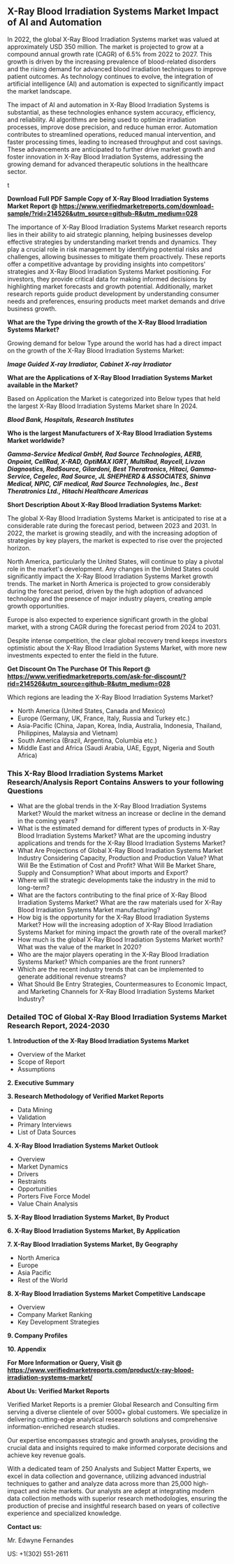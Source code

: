 <h2>X-Ray Blood Irradiation Systems Market Impact of AI and Automation</h2><p>In 2022, the global X-Ray Blood Irradiation Systems market was valued at approximately USD 350 million. The market is projected to grow at a compound annual growth rate (CAGR) of 6.5% from 2022 to 2027. This growth is driven by the increasing prevalence of blood-related disorders and the rising demand for advanced blood irradiation techniques to improve patient outcomes. As technology continues to evolve, the integration of artificial intelligence (AI) and automation is expected to significantly impact the market landscape.</p><p>The impact of AI and automation in X-Ray Blood Irradiation Systems is substantial, as these technologies enhance system accuracy, efficiency, and reliability. AI algorithms are being used to optimize irradiation processes, improve dose precision, and reduce human error. Automation contributes to streamlined operations, reduced manual intervention, and faster processing times, leading to increased throughput and cost savings. These advancements are anticipated to further drive market growth and foster innovation in X-Ray Blood Irradiation Systems, addressing the growing demand for advanced therapeutic solutions in the healthcare sector.</p>t</p><p id="" class=""><strong>Download Full PDF Sample Copy of X-Ray Blood Irradiation Systems Market Report @ <a href="https://www.verifiedmarketreports.com/download-sample/?rid=214526&utm_source=github-R&utm_medium=028" target="_blank">https://www.verifiedmarketreports.com/download-sample/?rid=214526&utm_source=github-R&utm_medium=028</a></strong></p><p>The importance of&nbsp;X-Ray Blood Irradiation Systems Market research reports lies in their ability to aid strategic planning, helping businesses develop effective strategies by understanding market trends and dynamics. They play a crucial role in risk management by identifying potential risks and challenges, allowing businesses to mitigate them proactively. These reports offer a competitive advantage by providing insights into competitors' strategies and X-Ray Blood Irradiation Systems Market positioning. For investors, they provide critical data for making informed decisions by highlighting market forecasts and growth potential. Additionally, market research reports guide product development by understanding consumer needs and preferences, ensuring products meet market demands and drive business growth.</p><p><strong>What are the&nbsp;Type driving the growth of the X-Ray Blood Irradiation Systems Market?</strong></p><p id="" class="">Growing demand for below Type around the world has had a direct impact on the growth of the X-Ray Blood Irradiation Systems Market:</p><em><strong>Image Guided X-ray Irradiator, Cabinet X-ray Irradiator</strong></em></p><strong>What are the&nbsp;Applications&nbsp;of X-Ray Blood Irradiation Systems Market available in the Market?</strong></p><p id="" class="">Based on Application the Market is categorized into Below types that held the largest X-Ray Blood Irradiation Systems Market share In 2024.</p><em><strong>Blood Bank, Hospitals, Research Institutes</strong></em></p><strong>Who is the largest Manufacturers of X-Ray Blood Irradiation Systems Market worldwide?</strong></p><p><em><strong>Gamma-Service Medical GmbH, Rad Source Technologies, AERB, Onpoint, CellRad, X-RAD, OptiMAX IGRT, MultiRad, Raycell, Livzon Diagnostics, RadSource, Gilardoni, Best Theratronics, Hitaci, Gamma-Service, Cegelec, Rad Source, JL SHEPHERD & ASSOCIATES, Shinva Medical, NPIC, CIF medical, Rad Source Technologies, Inc., Best Theratronics Ltd., Hitachi Healthcare Americas</strong></em></p><p id="" class=""><strong>Short Description About X-Ray Blood Irradiation Systems Market:</strong></p><p>The global X-Ray Blood Irradiation Systems Market is anticipated to rise at a considerable rate during the forecast period, between 2023 and 2031. In 2022, the market is growing steadily, and with the increasing adoption of strategies by key players, the market is expected to rise over the projected horizon.</p><p>North America, particularly the United States, will continue to play a pivotal role in the market's development. Any changes in the United States could significantly impact the X-Ray Blood Irradiation Systems Market growth trends. The market in North America is projected to grow considerably during the forecast period, driven by the high adoption of advanced technology and the presence of major industry players, creating ample growth opportunities.</p><p>Europe is also expected to experience significant growth in the global market, with a strong CAGR during the forecast period from 2024 to 2031.</p><p>Despite intense competition, the clear global recovery trend keeps investors optimistic about the X-Ray Blood Irradiation Systems Market, with more new investments expected to enter the field in the future.</p><p id="" class=""><strong>Get Discount On The Purchase Of This Report @ <a href="https://www.verifiedmarketreports.com/ask-for-discount/?rid=214526&utm_source=github-R&utm_medium=028" target="_blank">https://www.verifiedmarketreports.com/ask-for-discount/?rid=214526&utm_source=github-R&utm_medium=028</a></strong></p>Which regions are leading the X-Ray Blood Irradiation Systems Market?</p><ul><li>North America (United States, Canada and Mexico)</li><li>Europe (Germany, UK, France, Italy, Russia and Turkey etc.)</li><li>Asia-Pacific (China, Japan, Korea, India, Australia, Indonesia, Thailand, Philippines, Malaysia and Vietnam)</li><li>South America (Brazil, Argentina, Columbia etc.)</li><li>Middle East and Africa (Saudi Arabia, UAE, Egypt, Nigeria and South Africa)</li></ul><h3 id="" class="">This X-Ray Blood Irradiation Systems Market Research/Analysis Report Contains Answers to your following Questions</h3><ul><li>What are the global trends in the X-Ray Blood Irradiation Systems Market? Would the market witness an increase or decline in the demand in the coming years?</li><li>What is the estimated demand for different types of products in X-Ray Blood Irradiation Systems Market? What are the upcoming industry applications and trends for the X-Ray Blood Irradiation Systems Market?</li><li>What Are Projections of Global X-Ray Blood Irradiation Systems Market Industry Considering Capacity, Production and Production Value? What Will Be the Estimation of Cost and Profit? What Will Be Market Share, Supply and Consumption? What about imports and Export?</li><li>Where will the strategic developments take the industry in the mid to long-term?</li><li>What are the factors contributing to the final price of X-Ray Blood Irradiation Systems Market? What are the raw materials used for X-Ray Blood Irradiation Systems Market manufacturing?</li><li>How big is the opportunity for the X-Ray Blood Irradiation Systems Market? How will the increasing adoption of X-Ray Blood Irradiation Systems Market for mining impact the growth rate of the overall market?</li><li>How much is the global X-Ray Blood Irradiation Systems Market worth? What was the value of the market In 2020?</li><li>Who are the major players operating in the X-Ray Blood Irradiation Systems Market? Which companies are the front runners?</li><li>Which are the recent industry trends that can be implemented to generate additional revenue streams?</li><li>What Should Be Entry Strategies, Countermeasures to Economic Impact, and Marketing Channels for X-Ray Blood Irradiation Systems Market Industry?</li></ul><h3 id="" class="">Detailed TOC of Global X-Ray Blood Irradiation Systems Market Research Report, 2024-2030</h3><p id="" class=""><strong>1. Introduction of the X-Ray Blood Irradiation Systems Market</strong></p><ul><li>Overview of the Market</li><li>Scope of Report</li><li>Assumptions</li></ul><p id="" class=""><strong>2. Executive Summary</strong></p><p id="" class=""><strong>3. Research Methodology of Verified Market Reports</strong></p><ul><li>Data Mining</li><li>Validation</li><li>Primary Interviews</li><li>List of Data Sources</li></ul><p id="" class=""><strong>4. X-Ray Blood Irradiation Systems Market Outlook</strong></p><ul><li>Overview</li><li>Market Dynamics</li><li>Drivers</li><li>Restraints</li><li>Opportunities</li><li>Porters Five Force Model</li><li>Value Chain Analysis</li></ul><p id="" class=""><strong>5. X-Ray Blood Irradiation Systems Market, By Product</strong></p><p id="" class=""><strong>6. X-Ray Blood Irradiation Systems Market, By Application</strong></p><p id="" class=""><strong>7. X-Ray Blood Irradiation Systems Market, By Geography</strong></p><ul><li>North America</li><li>Europe</li><li>Asia Pacific</li><li>Rest of the World</li></ul><p id="" class=""><strong>8. X-Ray Blood Irradiation Systems Market Competitive Landscape</strong></p><ul><li>Overview</li><li>Company Market Ranking</li><li>Key Development Strategies</li></ul><p id="" class=""><strong>9. Company Profiles</strong></p><p id="" class=""><strong>10. Appendix</strong></p><p id="" class=""><strong>For More Information or Query, Visit @ <a href="https://www.verifiedmarketreports.com/product/x-ray-blood-irradiation-systems-market/" target="_blank">https://www.verifiedmarketreports.com/product/x-ray-blood-irradiation-systems-market/</a></strong></p><p id="" class=""><strong>About Us: Verified Market Reports</strong></p><p id="" class="">Verified Market Reports is a premier Global Research and Consulting firm serving a diverse clientele of over 5000+ global customers. We specialize in delivering cutting-edge analytical research solutions and comprehensive information-enriched research studies.</p><p id="" class="">Our expertise encompasses strategic and growth analyses, providing the crucial data and insights required to make informed corporate decisions and achieve key revenue goals.</p><p id="" class="">With a dedicated team of 250 Analysts and Subject Matter Experts, we excel in data collection and governance, utilizing advanced industrial techniques to gather and analyze data across more than 25,000 high-impact and niche markets. Our analysts are adept at integrating modern data collection methods with superior research methodologies, ensuring the production of precise and insightful research based on years of collective experience and specialized knowledge.</p><p id="" class=""><strong>Contact us:</strong></p><p id="" class="">Mr. Edwyne Fernandes</p><p id="" class="">US: +1(302) 551-2611</p>